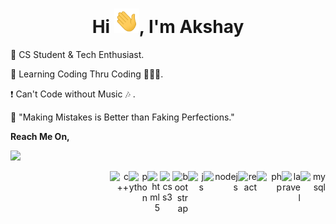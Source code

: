 <h1 align="center">Hi <img src="https://raw.githubusercontent.com/ABSphreak/ABSphreak/master/gifs/Hi.gif" width="40px" />, I'm Akshay</h1>

<p> 🔰  CS Student & Tech Enthusiast.</p>
<p> 🔰  Learning Coding Thru Coding 👨🏼‍💻.</p>
<p> ❗️  Can't Code without Music 🎶 .</p>
<p> 💫 "Making Mistakes is Better than Faking Perfections."<p>
<p><b>Reach Me On,</b></p>
<a href="https://t.me/coderitzme"><img src="https://www.iconfinder.com/data/icons/social-network-24/512/Telegram-512.png" width="45px"/></a>

<p align="right">
    <img src="https://www.freepnglogos.com/uploads/logo-mysql-png/logo-mysql-mysql-and-moodle-elearningworld-5.png" width="40px" align="right" alt="mysql">
 <img src="https://seeklogo.com/images/L/laravel-framework-logo-C10176EC8C-seeklogo.com.png" align="right" width="30px" alt="laravel">
 <img src="https://www.php.net/images/logos/new-php-logo.svg" align="right" width="40px" alt="php">
 <img src="https://www.iconfinder.com/data/icons/logos-3/600/React.js_logo-512.png" align="right" width="30px" alt="react">  
 <img src="https://upload.wikimedia.org/wikipedia/commons/thumb/d/d9/Node.js_logo.svg/1280px-Node.js_logo.svg.png" alt="nodejs" align="right" width="55px">
 <img src="https://upload.wikimedia.org/wikipedia/commons/thumb/9/99/Unofficial_JavaScript_logo_2.svg/480px-Unofficial_JavaScript_logo_2.svg.png" align="right" width="25px" alt="js">
 <img src="https://upload.wikimedia.org/wikipedia/commons/thumb/b/b2/Bootstrap_logo.svg/1200px-Bootstrap_logo.svg.png" align="right" width="25px" alt="bootstrap">
 <img src="https://upload.wikimedia.org/wikipedia/commons/thumb/d/d5/CSS3_logo_and_wordmark.svg/1200px-CSS3_logo_and_wordmark.svg.png" align="right" width="20px" alt="css3">
 <img src="https://cdn.freebiesupply.com/logos/large/2x/html5-logo-png-transparent.png" alt="html5" align="right" width="20px">
 <img src="https://www.iconfinder.com/data/icons/logos-and-brands/512/267_Python_logo-512.png" alt="python" align="right" width="30px">
<img src="https://img.icons8.com/color/452/c-plus-plus-logo.png" align="right" width="30px" alt="c++">
</p>
